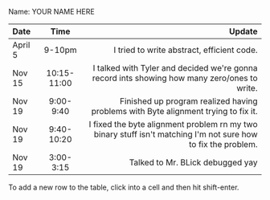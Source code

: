 Name: YOUR NAME HERE

| Date    |    Time     |                                                                                                        Update |
|:--------|:-----------:|--------------------------------------------------------------------------------------------------------------:|
| April 5 |   9-10pm    |                                                                    I tried to write abstract, efficient code. |
| Nov 15  | 10:15-11:00 |                  I talked with Tyler and decided we're gonna record ints showing how many zero/ones to write. |
| Nov 19  |  9:00-9:40  |                            Finished up program realized having problems with Byte alignment trying to fix it. |
| Nov 19  | 9:40-10:20  | I fixed the byte alignment problem rn my two binary stuff isn't matching I'm not sure how to fix the problem. |
| Nov 19  |  3:00-3:15  |                                                                              Talked to Mr. BLick debugged yay |


To add a new row to the table, click into a cell and then hit shift-enter.